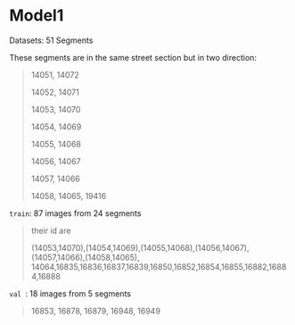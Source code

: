 # Model1

Datasets: 51 Segments

These segments are in the same street section but in two direction:

> 14051, 14072
>
> 14052, 14071
>
> 14053, 14070
>
> 14054, 14069
>
> 14055, 14068
>
> 14056, 14067
>
> 14057, 14066
>
> 14058, 14065, 19416

`train`: 87 images from 24 segments

>  their  id are
>
>  (14053,14070),(14054,14069),(14055,14068),(14056,14067),(14057,14066),(14058,14065), 14064,16835,16836,16837,16839,16850,16852,16854,16855,16882,16884,16888

`val `: 18 images from 5 segments 

>  16853, 16878, 16879, 16948, 16949







